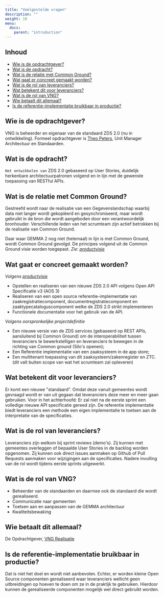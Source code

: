 ```yaml
---
title: "Veelgestelde vragen"
description: ""
weight: 10
menu:
  docs:
    parent: "introduction"
---
```


## Inhoud

* [Wie is de opdrachtgever?](#wie-is-de-opdrachtgever)
* [Wat is de opdracht?](#wat-is-de-opdracht)
* [Wat is de relatie met Common Ground?](#wat-is-de-relatie-met-common-ground)
* [Wat gaat er concreet gemaakt worden?](#wat-gaat-er-concreet-gemaakt-worden)
* [Wat is de rol van leveranciers?](#wat-is-de-rol-van-leveranciers)
* [Wat betekent dit voor leveranciers?](#wat-betekent-dit-voor-leveranciers)
* [Wat is de rol van VNG?](#wat-is-de-rol-van-vng)
* [Wie betaalt dit allemaal?](#wie-betaalt-dit-allemaal)
* [Is de referentie-implementatie bruikbaar in productie?](#Is-de-referentie-implementatie-bruikbaar-in-productie)


## Wie is de opdrachtgever?

VNG is beheerder en eigenaar van de standaard ZDS 2.0 (nu in ontwikkeling). Formeel opdrachtgever is [Theo Peters](https://github.com/TheoVNGPeters), Unit Manager Architectuur en Standaarden.


## Wat is de opdracht?

`Het ontwikkelen van` ZDS 2.0 gebaseerd op User Stories, duidelijk herkenbare architectuurpatronen volgend en in lijn met de gewenste toepassing van RESTful APIs.


## Wat is de relatie met Common Ground?

Gestreefd wordt naar de realisatie van een Gegevenslandschap waarbij data niet langer wordt gekopiëerd en gesynchroniseerd, maar wordt gebruikt in de bron die wordt aangeboden door een verantwoordelijk bronhouder. Verschillende leden van het scrumteam zijn actief betrokken bij de realisatie van Common Ground.

Daar waar GEMMA 2 nog niet (helemaal) in lijn is met Common Ground, wordt Common Ground gevolgd. De principes volgend uit de Common Ground visie worden toegepast. _Zie: [productvisie](./productvisie.md)_


## Wat gaat er concreet gemaakt worden?

_Volgens [productvisie](./productvisie.md#realisatie)_

* Opstellen en realiseren van een nieuwe ZDS 2.0 API volgens Open API Specificatie v3 (AOS 3)
* Realiseren van een open source referentie-implementatie van zaakregistratiecomponent, documentregistratiecomponent en zaaktypecataloguscomponent welke de ZDS 2.0 strikt implementeren
* Functionele documentatie voor het gebruik van de API.

_Volgens oorspronkelijke projectdefinitie_

* Een nieuwe versie van de ZDS services (gebaseerd op REST APIs, aansluitend bij Common Ground) om de
interoperabiliteit tussen leveranciers te bewerkstelligen en leveranciers te bewegen in de richting van Common ground
(Silo's openen);
* Een Referentie implementatie van een zaaksysteem in de app store;
* Een multitenant toepassing van dit zaaksysteem/zakenregister en ZTC.  (dit valt buiten scope van wat het scrumteam zal opleveren)


## Wat betekent dit voor leveranciers?

Er komt een nieuwe "standaard". Omdat deze vanuit gemeentes wordt gevraagd wordt er van uit gegaan dat leveranciers deze meer en meer gaan gebruiken. Voor in het achterhoofd: Er zal niet na de eerste sprint een volledige nieuwe API specificatie gereed zijn.
De referentie implementatie biedt leveranciers een methode een eigen implementatie te toetsen aan de interpretatie van de specificaties.


## Wat is de rol van leveranciers?

Leveranciers zijn welkom bij sprint reviews (demo's). Zij kunnen met gemeentes overleggen of bepaalde User Stories in de backlog worden opgenomen. Zij kunnen ook direct issues aanmaken op Github of Pull Requests aanmaken voor wijzigingen aan de specificaties. Nadere invulling van de rol wordt tijdens eerste sprints uitgewerkt.


## Wat is de rol van VNG?

* Beheerder van de standaarden en daarmee ook de standaard die wordt gerealiseerd.
* Communicatie naar gemeenten
* Toetsen aan en aanpassen van de GEMMA architectuur
* Kwaliteitsbewaking


## Wie betaalt dit allemaal?

De Opdrachtgever, [VNG Realisatie](https://github.com/VNG-Realisatie/)


## Is de referentie-implementatie bruikbaar in productie?

Dat is niet het doel en wordt niet aanbevolen. Echter, er worden  kleine Open Source componenten gerealiseerd waar leveranciers wellicht geen uitbreidingen op hoeven te doen om ze in de praktijk te gebruiken. Hierdoor kunnen de gerealiseerde componenten mogelijk wel direct gebruikt worden.
